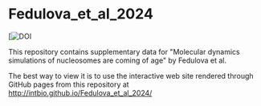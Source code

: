 # Fedulova_et_al_2024

[![DOI](https://doi.org/10.1002/wcms.1728)

This repository contains supplementary data for 
"Molecular dynamics simulations of nucleosomes are coming of age" by Fedulova et al.

The best way to view it is to use the interactive web site rendered through GitHub pages from this repository at http://intbio.github.io/Fedulova_et_al_2024/


